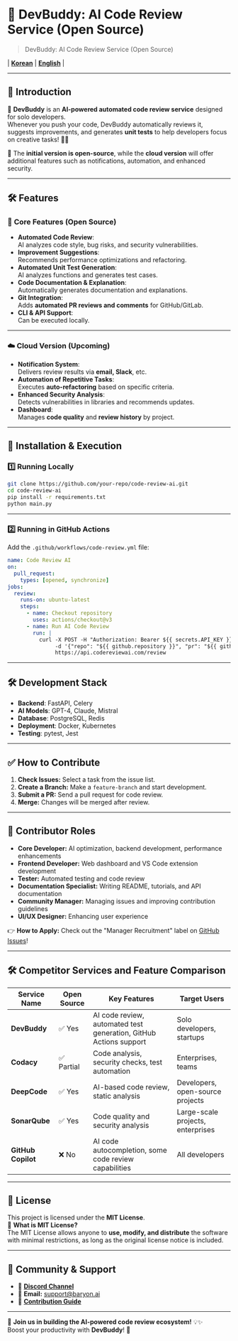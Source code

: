 # 🚀 **DevBuddy: AI Code Review Service (Open Source)**
> DevBuddy: AI Code Review Service (Open Source)

| **[Korean](README.md)** | **[English](README_ENG.md)** |

---

## 🎯 **Introduction**
🤖 **DevBuddy** is an **AI-powered automated code review service** designed for solo developers.  
Whenever you push your code, DevBuddy automatically reviews it, suggests improvements, and generates **unit tests** to help developers focus on creative tasks! 🎨✨

🚀 The **initial version is open-source**, while the **cloud version** will offer additional features such as notifications, automation, and enhanced security.

---

## 🛠 **Features**

### 📌 **Core Features (Open Source)**
- **Automated Code Review**:  
  AI analyzes code style, bug risks, and security vulnerabilities.
- **Improvement Suggestions**:  
  Recommends performance optimizations and refactoring.
- **Automated Unit Test Generation**:  
  AI analyzes functions and generates test cases.
- **Code Documentation & Explanation**:  
  Automatically generates documentation and explanations.
- **Git Integration**:  
  Adds **automated PR reviews and comments** for GitHub/GitLab.
- **CLI & API Support**:  
  Can be executed locally.

---

### ☁️ **Cloud Version (Upcoming)**
- **Notification System**:  
  Delivers review results via **email, Slack**, etc.
- **Automation of Repetitive Tasks**:  
  Executes **auto-refactoring** based on specific criteria.
- **Enhanced Security Analysis**:  
  Detects vulnerabilities in libraries and recommends updates.
- **Dashboard**:  
  Manages **code quality** and **review history** by project.

---

## 🚀 **Installation & Execution**

### 1️⃣ **Running Locally**
```bash
git clone https://github.com/your-repo/code-review-ai.git
cd code-review-ai
pip install -r requirements.txt
python main.py
```

---

### 2️⃣ **Running in GitHub Actions**
Add the `.github/workflows/code-review.yml` file:
```yaml
name: Code Review AI
on:
  pull_request:
    types: [opened, synchronize]
jobs:
  review:
    runs-on: ubuntu-latest
    steps:
      - name: Checkout repository
        uses: actions/checkout@v3
      - name: Run AI Code Review
        run: |
          curl -X POST -H "Authorization: Bearer ${{ secrets.API_KEY }}" \ 
               -d '{"repo": "${{ github.repository }}", "pr": "${{ github.event.pull_request.number }}"}' \ 
               https://api.codereviewai.com/review
```

---

## 🛠 **Development Stack**
- **Backend**: FastAPI, Celery  
- **AI Models**: GPT-4, Claude, Mistral  
- **Database**: PostgreSQL, Redis  
- **Deployment**: Docker, Kubernetes  
- **Testing**: pytest, Jest  

---

## ✅ **How to Contribute**
1. **Check Issues:** Select a task from the issue list.  
2. **Create a Branch:** Make a `feature-branch` and start development.  
3. **Submit a PR:** Send a pull request for code review.  
4. **Merge:** Changes will be merged after review.

---

## 🎯 **Contributor Roles**
- **Core Developer:** AI optimization, backend development, performance enhancements  
- **Frontend Developer:** Web dashboard and VS Code extension development  
- **Tester:** Automated testing and code review  
- **Documentation Specialist:** Writing README, tutorials, and API documentation  
- **Community Manager:** Managing issues and improving contribution guidelines  
- **UI/UX Designer:** Enhancing user experience  

👉 **How to Apply:** Check out the "Manager Recruitment" label on [GitHub Issues](https://github.com/your-repo/devbuddy/issues)!

---

## 🛠 **Competitor Services and Feature Comparison**

| **Service Name**          | **Open Source** | **Key Features**                                      | **Target Users**                  |
|---------------------------|-----------------|--------------------------------------------------------|-----------------------------------|
| **DevBuddy**              | ✅ Yes          | AI code review, automated test generation, GitHub Actions support    | Solo developers, startups        |
| **Codacy**                | ✅ Partial      | Code analysis, security checks, test automation                    | Enterprises, teams               |
| **DeepCode**              | ✅ Yes          | AI-based code review, static analysis                           | Developers, open-source projects |
| **SonarQube**             | ✅ Yes          | Code quality and security analysis                                 | Large-scale projects, enterprises|
| **GitHub Copilot**        | ❌ No           | AI code autocompletion, some code review capabilities                | All developers                   |

---

## 📝 **License**
This project is licensed under the **MIT License**.  
🔹 **What is MIT License?**  
The MIT License allows anyone to **use, modify, and distribute** the software with minimal restrictions, as long as the original license notice is included.

---

## 🌟 **Community & Support**
- 💬 [**Discord Channel**](https://discord.gg/7bSqAjPZDe)  
- 📧 **Email:** support@baryon.ai  
- 📝 [**Contribution Guide**](CONTRIBUTING.md)  

---

🚀 **Join us in building the AI-powered code review ecosystem!** 💡✨  
Boost your productivity with **DevBuddy**! 🎉